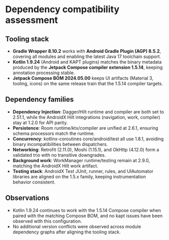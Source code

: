# Dependency compatibility assessment

## Tooling stack
- **Gradle Wrapper 8.10.2** works with **Android Gradle Plugin (AGP) 8.5.2**, covering all modules and enabling the latest Java 17 toolchain support.
- **Kotlin 1.9.24** (Android and KAPT plugins) matches the binary metadata produced by the **Jetpack Compose compiler extension 1.5.14**, keeping annotation processing stable.
- **Jetpack Compose BOM 2024.05.00** keeps UI artifacts (Material 3, tooling, icons) on the same release train that the 1.5.14 compiler targets.

## Dependency families
- **Dependency Injection**: Dagger/Hilt runtime and compiler are both set to 2.51.1, while the AndroidX Hilt integrations (navigation, work, compiler) stay at 1.2.0 for API parity.
- **Persistence**: Room runtime/ktx/compiler are unified at 2.6.1, ensuring schema processors match the runtime.
- **Concurrency**: kotlinx-coroutines core/android/test all use 1.8.1, avoiding binary incompatibilities between dispatchers.
- **Networking**: Retrofit (2.11.0), Moshi (1.15.1), and OkHttp (4.12.0) form a validated trio with no transitive downgrades.
- **Background work**: WorkManager runtime/testing remain at 2.9.0, matching the AndroidX Hilt work artifact.
- **Testing stack**: AndroidX Test JUnit, runner, rules, and UIAutomator libraries are aligned on the 1.5.x family, keeping instrumentation behavior consistent.

## Observations
- Kotlin 1.9.24 continues to work with the 1.5.14 Compose compiler when paired with the matching Compose BOM, and no kapt issues have been observed with this configuration.
- No additional version conflicts were observed across module dependency graphs after aligning the tooling stack.
